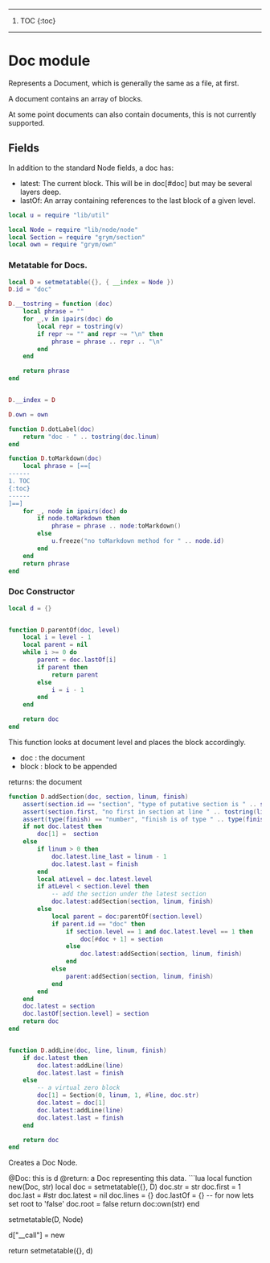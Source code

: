 ------
1. TOC
{:toc}
------
# Doc module

 Represents a Document, which is generally the same as a file, at first.


 A document contains an array of blocks. 


 At some point documents can also contain documents, this is not
 currently supported.


## Fields


 In addition to the standard Node fields, a doc has:
 
 - latest: The current block.  This will be in doc[#doc] but may
           be several layers deep.
 - lastOf: An array containing references to the last block of a
           given level.


```lua
local u = require "lib/util"

local Node = require "lib/node/node"
local Section = require "grym/section"
local own = require "grym/own"
```
### Metatable for Docs.

```lua
local D = setmetatable({}, { __index = Node })
D.id = "doc"

D.__tostring = function (doc)
    local phrase = ""
    for _,v in ipairs(doc) do
        local repr = tostring(v)
        if repr ~= "" and repr ~= "\n" then
            phrase = phrase .. repr .. "\n"
        end
    end

    return phrase 
end


D.__index = D

D.own = own

function D.dotLabel(doc)
    return "doc - " .. tostring(doc.linum)
end 

function D.toMarkdown(doc)
    local phrase = [==[
------
1. TOC
{:toc}
------
]==]
    for _, node in ipairs(doc) do
        if node.toMarkdown then
            phrase = phrase .. node:toMarkdown()
        else 
            u.freeze("no toMarkdown method for " .. node.id)
        end
    end
    return phrase
end
```
### Doc Constructor


```lua
local d = {}


function D.parentOf(doc, level)
    local i = level - 1
    local parent = nil
    while i >= 0 do
        parent = doc.lastOf[i]
        if parent then
            return parent
        else
            i = i - 1
        end
    end

    return doc
end
```

 This function looks at document level and places the block
 accordingly.
 
 - doc : the document
 - block : block to be appended


 returns: the document


```lua
function D.addSection(doc, section, linum, finish)
    assert(section.id == "section", "type of putative section is " .. section.id)
    assert(section.first, "no first in section at line " .. tostring(linum))
    assert(type(finish) == "number", "finish is of type " .. type(finish))
    if not doc.latest then
        doc[1] =  section
    else
        if linum > 0 then
            doc.latest.line_last = linum - 1
            doc.latest.last = finish   
        end
        local atLevel = doc.latest.level 
        if atLevel < section.level then
            -- add the section under the latest section
            doc.latest:addSection(section, linum, finish)
        else
            local parent = doc:parentOf(section.level)
            if parent.id == "doc" then
                if section.level == 1 and doc.latest.level == 1 then
                    doc[#doc + 1] = section
                else
                    doc.latest:addSection(section, linum, finish)
                end
            else
                parent:addSection(section, linum, finish)
            end
        end
    end
    doc.latest = section
    doc.lastOf[section.level] = section
    return doc
end


function D.addLine(doc, line, linum, finish)
    if doc.latest then
        doc.latest:addLine(line)
        doc.latest.last = finish
    else
        -- a virtual zero block
        doc[1] = Section(0, linum, 1, #line, doc.str)
        doc.latest = doc[1]
        doc.latest:addLine(line)
        doc.latest.last = finish
    end

    return doc
end
```

 Creates a Doc Node.

 @Doc: this is d @return: a Doc representing this data. ```lua
local function new(Doc, str)
    local doc = setmetatable({}, D)
    doc.str = str
    doc.first = 1
    doc.last = #str
    doc.latest = nil
    doc.lines = {}
    doc.lastOf = {}
    -- for now lets set root to 'false'
    doc.root = false
    return doc:own(str)
end

setmetatable(D, Node)

d["__call"] = new

return setmetatable({}, d)
```
